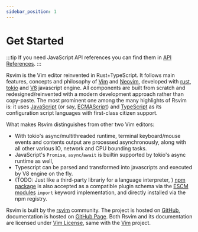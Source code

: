 ```yaml
---
sidebar_position: 1
---
```


# Get Started

:::tip
If you need JavaScript API references you can find them in [API References](/docs/api/intro).
:::

Rsvim is the Vim editor reinvented in Rust+TypeScript. It follows main features, concepts and philosophy of [Vim](https://www.vim.org/) and [Neovim](https://neovim.io/), developed with [rust](https://www.rust-lang.org/), [tokio](https://tokio.rs/) and [V8](https://v8.dev/) javascript engine. All components are built from scratch and redesigned/reinvented with a modern development approach rather than copy-paste. The most prominent one among the many highlights of Rsvim is: it uses [JavaScript](https://developer.mozilla.org/en-US/docs/Web/JavaScript) (or say, [ECMAScript](https://developer.mozilla.org/en-US/docs/Glossary/ECMAScript)) and [TypeScript](https://www.typescriptlang.org/) as its configuration script languages with first-class citizen support.

What makes Rsvim distinguishes from other two Vim editors:

- With tokio's async/multithreaded runtime, terminal keyboard/mouse events and contents output are processed asynchronously, along with all other various IO, network and CPU bounding tasks.
- JavaScript's `Promise`, `async`/`await` is builtin supported by tokio's async runtime as well,
- Typescript can be parsed and transformed into javascripts and executed by V8 engine on the fly.
- (TODO: Just like a third-party librariy for a language interpreter, ) [npm package](https://www.npmjs.com/) is also accepted as a compatible plugin schema via the [ESCM modules](https://tc39.es/ecma262/multipage/ecmascript-language-scripts-and-modules.html) `import` keyword implementation, and directly installed via the npm registry.

Rsvim is built by the [rsvim](https://github.com/rsvim) community. The project is hosted on [GitHub](https://github.com/rsvim/rsvim), documentation is hosted on [GitHub Page](https://rsvim.github.io/). Both Rsvim and its documentation are licensed under [Vim License](https://github.com/rsvim/rsvim/blob/main/LICENSE.txt), same with the [Vim](https://github.com/vim/vim) project.
